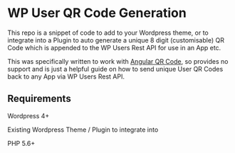 # WP User QR Code Generation

This repo is a snippet of code to add to your Wordpress theme, or to integrate into a Plugin to auto generate a unique 8 digit (customisable) QR Code which is appended to the WP Users Rest API for use in an App etc.

This was specifically written to work with [Angular QR Code](https://github.com/monospaced/angular-qrcode), so provides no support and is just a helpful guide on how to send unique User QR Codes back to any App via WP Users Rest API.

## Requirements

Wordpress 4+

Existing Wordpress Theme / Plugin to integrate into

PHP 5.6+